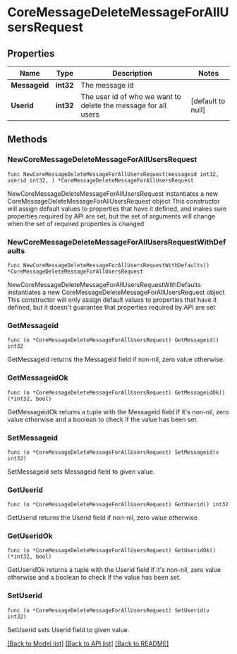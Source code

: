 # CoreMessageDeleteMessageForAllUsersRequest

## Properties

Name | Type | Description | Notes
------------ | ------------- | ------------- | -------------
**Messageid** | **int32** | The message id | 
**Userid** | **int32** | The user id of who we want to delete the message for all users | [default to null]

## Methods

### NewCoreMessageDeleteMessageForAllUsersRequest

`func NewCoreMessageDeleteMessageForAllUsersRequest(messageid int32, userid int32, ) *CoreMessageDeleteMessageForAllUsersRequest`

NewCoreMessageDeleteMessageForAllUsersRequest instantiates a new CoreMessageDeleteMessageForAllUsersRequest object
This constructor will assign default values to properties that have it defined,
and makes sure properties required by API are set, but the set of arguments
will change when the set of required properties is changed

### NewCoreMessageDeleteMessageForAllUsersRequestWithDefaults

`func NewCoreMessageDeleteMessageForAllUsersRequestWithDefaults() *CoreMessageDeleteMessageForAllUsersRequest`

NewCoreMessageDeleteMessageForAllUsersRequestWithDefaults instantiates a new CoreMessageDeleteMessageForAllUsersRequest object
This constructor will only assign default values to properties that have it defined,
but it doesn't guarantee that properties required by API are set

### GetMessageid

`func (o *CoreMessageDeleteMessageForAllUsersRequest) GetMessageid() int32`

GetMessageid returns the Messageid field if non-nil, zero value otherwise.

### GetMessageidOk

`func (o *CoreMessageDeleteMessageForAllUsersRequest) GetMessageidOk() (*int32, bool)`

GetMessageidOk returns a tuple with the Messageid field if it's non-nil, zero value otherwise
and a boolean to check if the value has been set.

### SetMessageid

`func (o *CoreMessageDeleteMessageForAllUsersRequest) SetMessageid(v int32)`

SetMessageid sets Messageid field to given value.


### GetUserid

`func (o *CoreMessageDeleteMessageForAllUsersRequest) GetUserid() int32`

GetUserid returns the Userid field if non-nil, zero value otherwise.

### GetUseridOk

`func (o *CoreMessageDeleteMessageForAllUsersRequest) GetUseridOk() (*int32, bool)`

GetUseridOk returns a tuple with the Userid field if it's non-nil, zero value otherwise
and a boolean to check if the value has been set.

### SetUserid

`func (o *CoreMessageDeleteMessageForAllUsersRequest) SetUserid(v int32)`

SetUserid sets Userid field to given value.



[[Back to Model list]](../README.md#documentation-for-models) [[Back to API list]](../README.md#documentation-for-api-endpoints) [[Back to README]](../README.md)


